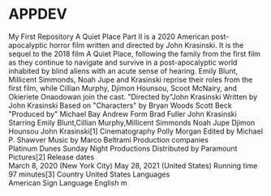 # APPDEV
My First Repository
A Quiet Place Part II is a 2020 American post-apocalyptic horror film written and directed by John Krasinski. It is the sequel to the 2018 film A Quiet Place, following the family from the first film as they continue to navigate and survive in a post-apocalyptic world inhabited by blind aliens with an acute sense of hearing. Emily Blunt, Millicent Simmonds, Noah Jupe and Krasinski reprise their roles from the first film, while Cillian Murphy, Djimon Hounsou, Scoot McNairy, and Okieriete Onaodowan join the cast.
"Directed by"John Krasinski
Written by	John Krasinski
Based on 
"Characters" by Bryan Woods
Scott Beck
"Produced by"	Michael Bay
Andrew Form
Brad Fuller
John Krasinski
Starring	Emily Blunt,Cillian Murphy,Millicent Simmonds
Noah Jupe
Djimon Hounsou
John Krasinski[1]
Cinematography	Polly Morgan
Edited by	Michael P. Shawver
Music by	Marco Beltrami
Production
companies	
Platinum Dunes
Sunday Night Productions
Distributed by	Paramount Pictures[2]
Release dates	
March 8, 2020 (New York City)
May 28, 2021 (United States)
Running time	97 minutes[3]
Country	United States
Languages	
American Sign Language
English
m
